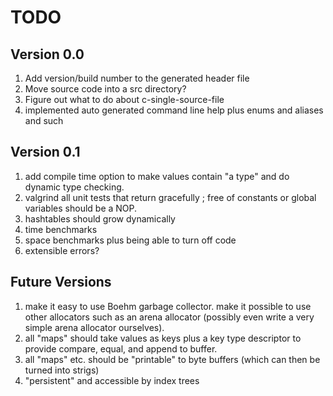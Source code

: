 # TODO

## Version 0.0

1. Add version/build number to the generated header file
2. Move source code into a src directory?
3. Figure out what to do about c-single-source-file
4. implemented auto generated command line help plus enums and aliases
   and such

## Version 0.1

1. add compile time option to make values contain "a type" and do
   dynamic type checking.
2. valgrind all unit tests that return gracefully ; free of constants
   or global variables should be a NOP.
3. hashtables should grow dynamically
4. time benchmarks
5. space benchmarks plus being able to turn off code
5. extensible errors?

## Future Versions

1. make it easy to use Boehm garbage collector. make it possible to
   use other allocators such as an arena allocator (possibly even
   write a very simple arena allocator ourselves).
2. all "maps" should take values as keys plus a key type descriptor to
   provide compare, equal, and append to buffer.
3. all "maps" etc. should be "printable" to byte buffers (which can
   then be turned into strigs)
4. "persistent" and accessible by index trees
